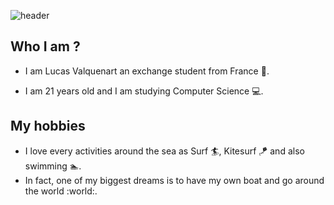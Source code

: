 ![header](https://capsule-render.vercel.app/api?type=waving&color=auto&height=200&section=header&text=Lucas%20Valquenart&fontSize=32)

## Who I am ?
* I am Lucas Valquenart an exchange student from France :croissant:.

* I am 21 years old and I am studying Computer Science :computer:.

## My hobbies
* I love every activities around the sea as Surf :surfer:, Kitesurf :kite: and also swimming :swimmer:.
* In fact, one of my biggest dreams is to have my own boat and go around the world :world:.